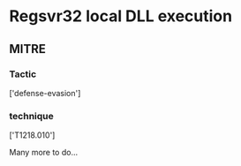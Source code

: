 # Regsvr32 local DLL execution

## MITRE

### Tactic
['defense-evasion']

### technique
['T1218.010']

Many more to do...
